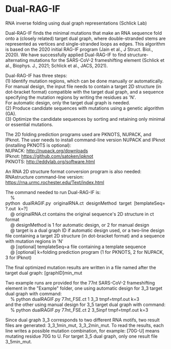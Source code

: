 # Dual-RAG-IF
RNA inverse folding using dual graph representations (Schlick Lab)

Dual-RAG-IF finds the minimal mutations that make an RNA sequence fold onto a (closely related) target dual graph, where double-stranded stems are represented as vertices and single-stranded loops as edges. This algorithm is based on the 2020 initial RAG-IF program (Jain et al., J Struct. Biol., 2020). We have successfully applied Dual-RAG-IF to find structure-alternating mutations for the SARS-CoV-2 frameshifting element (Schlick et al., Biophys. J., 2021; Schlick et al., JACS, 2021).

Dual-RAG-IF has three steps: \
(1) Identify mutation regions, which can be done manually or automatically. \
For manual design, the input file needs to contain a target 2D structure (in dot-bracket format) compatible with the target dual graph, and a sequence specifying the mutation regions by writing the residues as 'N'. \
For automatic design, only the target dual graph is needed. \
(2) Produce candidate sequences with mutations using a genetic algorithm (GA). \
(3) Optimize the candidate sequences by sorting and retaining only minimal or essential mutations.

The 2D folding prediction programs used are PKNOTS, NUPACK, and IPknot. The user needs to install command-line version NUPACK and IPknot (installing PKNOTS is optional): \
NUPACK: http://nupack.org/downloads \
IPknot: https://github.com/satoken/ipknot \
PKNOTS: http://eddylab.org/software.html

An RNA 2D structure format conversion program is also needed: \
RNAstructure command-line version: https://rna.urmc.rochester.edu/Text/index.html

The command needed to run Dual-RAG-IF is: \
&nbsp;&nbsp;&nbsp;&nbsp;% python&nbsp;&nbsp;dualRAGIF.py&nbsp;&nbsp;originalRNA.ct&nbsp;&nbsp;designMethod&nbsp;&nbsp;target&nbsp;&nbsp;[templateSeq=?.out&nbsp;&nbsp;k=?] \
&nbsp;&nbsp;&nbsp;&nbsp;@ originalRNA.ct contains the original sequence's 2D structure in ct format \
&nbsp;&nbsp;&nbsp;&nbsp;@ designMethod is 1 for automatic design, or 2 for manual design \
&nbsp;&nbsp;&nbsp;&nbsp;@ target is a dual graph ID if automatic design used, or a two-line design file containing a target 2D structure (in dot-bracket format) and a sequence with mutation regions in 'N' \
&nbsp;&nbsp;&nbsp;&nbsp;@ [optional] templateSeq=a file containing a template sequence \
&nbsp;&nbsp;&nbsp;&nbsp;@ [optional] k=folding prediction program (1 for PKNOTS, 2 for NUPACK, 3 for IPknot)

The final optimized mutation results are written in a file named after the target dual graph: [graphID]min_mut
      
Two example runs are provided for the 77nt SARS-CoV-2 frameshifting element in the "Example" folder, one using automatic design for 3_3 target dual graph with command: \
&nbsp;&nbsp;&nbsp;&nbsp;% python dualRAGIF.py 77nt_FSE.ct 1 3_3 tmpf=tmpf.out k=3 \
and the other using manual design for 3_5 target dual graph with command: \
&nbsp;&nbsp;&nbsp;&nbsp;% python dualRAGIF.py 77nt_FSE.ct 2 3_5inpf tmpf=tmpf.out k=3
      
Since dual graph 3_3 corresponds to two different RNA motifs, two result files are generated: 3_3_1min_mut, 3_3_2min_mut. To read the results, each line writes a possible mutation combination, for example: [70G-U] means mutating residue 70G to U. For target 3_5 dual graph, only one result file 3_5min_mut.


